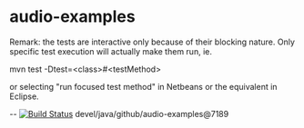 # audio-examples

Remark: the tests are interactive only because of their blocking nature. Only specific test execution will actually make them
run, ie.

  mvn test -Dtest=&lt;class>#&lt;testMethod>

or selecting "run focused test method" in Netbeans or the equivalent in Eclipse.


--
[![Build Status](https://travis-ci.org/jjYBdx4IL/audio-examples.png?branch=master)](https://travis-ci.org/jjYBdx4IL/audio-examples)
devel/java/github/audio-examples@7189
